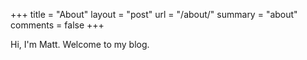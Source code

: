 +++
title = "About"
layout = "post"
url = "/about/"
summary = "about"
comments = false
+++

Hi, I'm Matt. Welcome to my blog.
